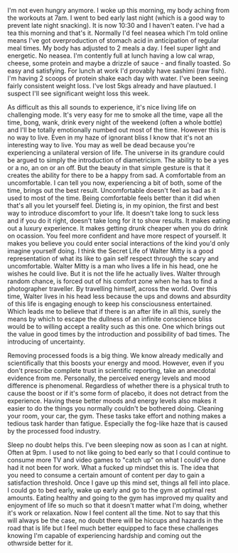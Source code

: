 I'm not even hungry anymore. I woke up this morning, my body aching from the workouts at 7am. I went to bed early last night (which is a good way to prevent late night snacking). It is now 10:30 and I haven't eaten. I've had a tea this morning and that's it. Normally I'd feel neasea which I'm told online means I've got overproduction of stomach acid in anticipation of regular meal times. My body has adjusted to 2 meals a day. I feel super light and energetic. No neasea. I'm contently full at lunch having a low cal wrap, cheese, some protein and maybe a drizzle of sauce - and finally toasted. So easy and satisfying. For lunch at work I'd provably have sashimi (raw fish). I'm having 2 scoops of protein shake each day with water. I've been seeing fairly consistent weight loss. I've lost 5kgs already and have plautued. I suspect I'll see significant weight loss this week. 

As difficult as this all sounds to experience, it's nice living life on challenging mode. It's very easy for me to smoke all the time, vape all the time, bong, wank, drink every night of the weekend (often a whole bottle) and I'll be totally emotionally numbed out most of the time. However this is no way to live. Even in my haze of ignorant bliss I know that it's not an interesting way to live. You may as well be dead because you're experiencing a unilateral version of life. The universe in its grandure could be argued to simply the introduction of diametricism. The ability to be a yes or a no, an on or an off. But the beauty in that simple gesture is that it creates the ability for there to be a happy from sad. A comfortable from an uncomfortable. I can tell you now, experiencing a bit of both, some of the time, brings out the best result. Uncomfortable doesn't feel as bad as it used to most of the time. Being comfortable feels better than it did when that's all you let yourself feel. Dieting is, in my opinion, the first and best way to introduce discomfort to your life. It doesn't take long to suck less and if you do it right, doesn't take long for it to show results. It makes eating out a luxury experience. It makes getting drunk cheaper when you do drink on ocassion. You feel more confident and have more respect of yourself. It makes you believe you could enter social interactions of the kind you'd only imagine yourself doing. I think the Secret Life of Walter Mitty is a good representation of what its like to gain self respect through the scary and uncomfortable. Walter Mitty is a man who lives a life in his head, one he wishes he could live. But it is not the life he actually lives. Walter through random chance, is forced out of his comfort zone when he has to find a photographer traveller. By travelling himself, across the world. Over this time, Walter lives in his head less because the ups and downs and absurdity of this life is engaging enough to keep his consciousness entertained. Which leads me to believe that if there is an after life in all this, surely the means by which to escape the dullness of an infinite conscience bliss would be to willing accept a reality such as this one. One which brings out the value in good times by the introduction and possibility of bad times. The introducing of uncertainty.

Removing processed foods is a big thing. We know already medically and scientifically that this boosts your energy and mood. However, even if you don't prescribe complete trust in scientific reporting, take an anecdotal evidence from me. Personally, the perceived energy levels and mood difference is phenomenal. Regardless of whether there is a physical truth to cause the boost or if it's some form of placebo, it does not detract from the experience. Having these better moods and energy levels also makes it easier to do the things you normally couldn't be bothered doing. Cleaning your room, your car, the gym. These tasks take effort and nothing makes a tedious task harder than fatigue. Especially the fog-like haze that is caused by the processed food industry. 

Sleep no doubt helps this. I've been sleeping now as soon as I can at night. Often at 9pm. I used to not like going to bed early so that I could continue to consume more TV and video games to "catch up" on what I could've done had it not been for work. What a fucked up mindset this is. The idea that you need to consume a certain amount of content per day to gain a satisfaction threshold. Once I gave up this mind set, things all fell into place. I could go to bed early, wake up early and go to the gym at optimal rest amounts. Eating healthy and going to the gym has improved my quality and enjoyment of life so much so that it doesn't matter what I'm doing, whether it's work or relaxation. Now I feel content all the time. Not to say that this will always be the case, no doubt there will be hiccups and hazards in the road that is life but I feel much better equipped to face these challenges knowing I'm capable of experiencing hardship and coming out the othwrside better for it.